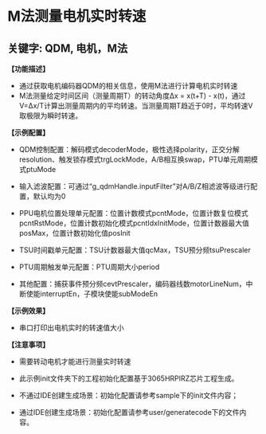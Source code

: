 # M法测量电机实时转速
## 关键字: QDM, 电机，M法

**【功能描述】**
+ 通过获取电机编码器QDM的相关信息，使用M法进行计算电机实时转速
+ M法测量给定时间区间（测量周期T）的转动角度Δx = x(t+T) - x(t)，通过V=Δx/T计算出测量周期内的平均转速。当测量周期T趋近于0时，平均转速V取极限为瞬时转速。

**【示例配置】**
+ QDM控制配置：解码模式decoderMode，极性选择polarity，正交分解resolution、触发锁存模式trgLockMode，A/B相互换swap，PTU单元周期模式ptuMode

+ 输入滤波配置：可通过“g_qdmHandle.inputFilter”对A/B/Z相滤波等级进行配置，默认均为0

+ PPU电机位置处理单元配置：位置计数模式pcntMode，位置计数复位模式pcntRstMode，位置计数初始化模式pcntIdxInitMode，位置计数器最大值posMax，位置计数初始化值posInit

+ TSU时间戳单元配置：TSU计数器最大值qcMax，TSU预分频tsuPrescaler

+ PTU周期触发单元配置：PTU周期大小period

+ 其他配置：捕获事件预分频cevtPrescaler，编码器线数motorLineNum，中断使能interruptEn，子模块使能subModeEn

**【示例效果】**
+ 串口打印出电机实时的转速值大小

**【注意事项】**
+ 需要转动电机才能进行测量实时转速

+ 此示例init文件夹下的工程初始化配置基于3065HRPIRZ芯片工程生成。
+ 不通过IDE创建生成场景：初始化配置请参考sample下的init文件内容；
+ 通过IDE创建生成场景：初始化配置请参考user/generatecode下的文件内容。

